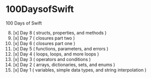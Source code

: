 # 100DaysofSwift
100 Days of Swift

8. [x] Day 8 ( structs, properties, and methods )
7. [x] Day 7 ( closures part two )
6. [x] Day 6 ( closures part one )
5. [x] Day 5 ( functions, parameters, and errors )
4. [x] Day 4 ( loops, loops, and more loops )
3. [x] Day 3 ( operators and conditions )
2. [x] Day 2 ( arrays, dictionaries, sets, and enums )
1. [x] Day 1 ( variables, simple data types, and string interpolation )
